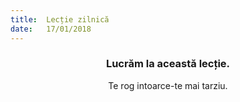 ```yaml
---
title:  Lecție zilnică
date:   17/01/2018
---
```


### <center>Lucrăm la această lecție.</center>
<center>Te rog intoarce-te mai tarziu.</center>